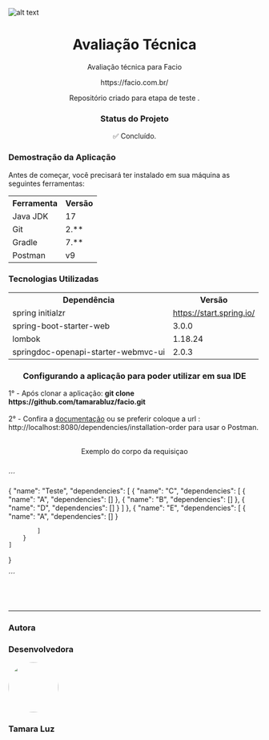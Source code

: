 ![alt text](https://media.licdn.com/dms/image/C4D0BAQEqGPG2-q3r5w/company-logo_200_200/0/1671724357303?e=2147483647&v=beta&t=btLr5harzfvv_-lc_wki4O_XZ_oWAXtux-jg7vLaK9k)

<h1 align="center">Avaliação Técnica</h1>
<p align="center">Avaliação técnica para Facio</p>
<p align="center"> https://facio.com.br/<p/>
<p align="center">Repositório criado para etapa de teste .</p>


<h3 align="center">Status do Projeto</h3>
<p align="center"> ✅ Concluído. </p>

<h3>Demostração da Aplicação</h3>
<p>Antes de começar, você precisará ter instalado em sua máquina as seguintes ferramentas:</p>
<table>
<tr>
	<th>Ferramenta</th>
	<th>Versão</th>
</tr>
<tr>
	<td>Java JDK</td>
	<td>17</td>
</tr>
<tr>
	<td>Git</td>
	<td>2.**</td>
</tr>
<tr>
	<td>Gradle</td>
	<td>7.**</td>
</tr>
<tr>
	<td>Postman</td>
	<td>v9</td>
</tr>
</table>

<h3>Tecnologias Utilizadas</h3>

<table>
<tr>
	<th>Dependência</th>
	<th>Versão</th>
</tr>
<tr>
	<td>spring initialzr</td>
	<td><a href="https://start.spring.io/">https://start.spring.io/</a></td>
</tr>
<tr>
	<td>spring-boot-starter-web</td>
	<td>3.0.0</td>
</tr>
<tr>
	<td>lombok</td>
	<td>1.18.24</td>
</tr>
<tr>
	<td>springdoc-openapi-starter-webmvc-ui</td>
	<td>2.0.3</td>
</tr>
</table>

<h3 align="center" >Configurando a aplicação para poder utilizar em sua IDE</h3>
1° - Após clonar a aplicação: <b>git clone https://github.com/tamarabluz/facio.git</b>
<br>
<br>2° - Confira a <a href="http://localhost:8080/swagger-ui/index.html#/dependency-controller/postInstallationOrder">documentação<a/> ou se preferir coloque a url : http://localhost:8080/dependencies/installation-order</b> para usar o Postman.
<br>
<br>
<p align="center">Exemplo do corpo da requisiçao</p>
<br>
´´´

{
    "name": "Teste",
    "dependencies": [
        {
            "name": "C",
            "dependencies": [
                {
                    "name": "A",
                    "dependencies": []
                },
                {
                    "name": "B",
                    "dependencies": []
                },
                {
                    "name": "D",
                    "dependencies": []
                }
            ]
        },
        {
            "name": "E",
            "dependencies": [
                {
                    "name": "A",
                    "dependencies": []
                }

            ]
        }
    ]
}

´´´

<br>
<br>
<hr>

<h3>Autora</h3>


<h3>Desenvolvedora</h3>


 <img style="border-radius: 50%;" src="https://avatars.githubusercontent.com/u/97554143?v=4" width="100px;" alt=""/>
 
 <h3>Tamara Luz</h3>
